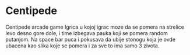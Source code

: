 # Centipede
Centipede arcade game
Igrica u kojoj igrac moze da se pomera na strelice levo desno gore dole, i time izbegava pauka koji se pomera random putanjom. Na space bar puca i pokusava da ubije stonogu koja je ovde ubacena kao slika koje se pomera i za sve to ima samo 3 zivota.
